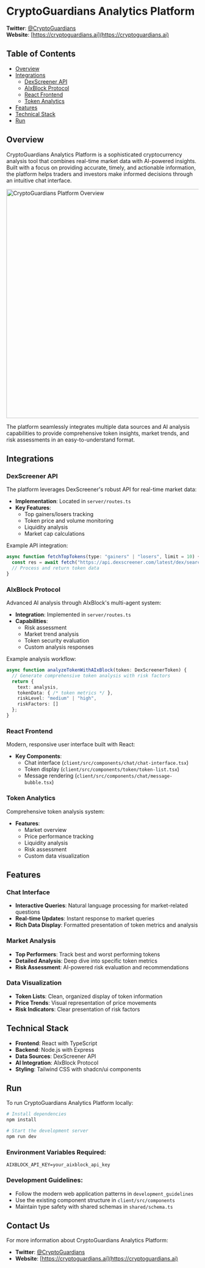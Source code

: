 # CryptoGuardians Analytics Platform

**Twitter**: [@CryptoGuardians](https://twitter.com/cryptoguardians)   
**Website**: [https://cryptoguardians.ai](https://cryptoguardians.ai)

## Table of Contents

- [Overview](#overview)
- [Integrations](#integrations)
  - [DexScreener API](#dexscreener-api)
  - [AIxBlock Protocol](#aixblock-protocol)
  - [React Frontend](#react-frontend)
  - [Token Analytics](#token-analytics)
- [Features](#features)
- [Technical Stack](#technical-stack)
- [Run](#run)

## Overview

CryptoGuardians Analytics Platform is a sophisticated cryptocurrency analysis tool that combines real-time market data with AI-powered insights. Built with a focus on providing accurate, timely, and actionable information, the platform helps traders and investors make informed decisions through an intuitive chat interface.

<img src="platform-overview.png" alt="CryptoGuardians Platform Overview" width="600"/>

The platform seamlessly integrates multiple data sources and AI analysis capabilities to provide comprehensive token insights, market trends, and risk assessments in an easy-to-understand format.

## Integrations

### DexScreener API
The platform leverages DexScreener's robust API for real-time market data:

- **Implementation**: Located in `server/routes.ts`
- **Key Features**:
  - Top gainers/losers tracking
  - Token price and volume monitoring
  - Liquidity analysis
  - Market cap calculations

Example API integration:
```typescript
async function fetchTopTokens(type: "gainers" | "losers", limit = 10) {
  const res = await fetch("https://api.dexscreener.com/latest/dex/search?q=eth");
  // Process and return token data
}
```

### AIxBlock Protocol
Advanced AI analysis through AIxBlock's multi-agent system:

- **Integration**: Implemented in `server/routes.ts`
- **Capabilities**:
  - Risk assessment
  - Market trend analysis
  - Token security evaluation
  - Custom analysis responses

Example analysis workflow:
```typescript
async function analyzeTokenWithAIxBlock(token: DexScreenerToken) {
  // Generate comprehensive token analysis with risk factors
  return {
    text: analysis,
    tokenData: { /* token metrics */ },
    riskLevel: "medium" | "high",
    riskFactors: []
  };
}
```

### React Frontend
Modern, responsive user interface built with React:

- **Key Components**:
  - Chat interface (`client/src/components/chat/chat-interface.tsx`)
  - Token display (`client/src/components/token/token-list.tsx`)
  - Message rendering (`client/src/components/chat/message-bubble.tsx`)

### Token Analytics
Comprehensive token analysis system:

- **Features**:
  - Market overview
  - Price performance tracking
  - Liquidity analysis
  - Risk assessment
  - Custom data visualization

## Features

### Chat Interface
- **Interactive Queries**: Natural language processing for market-related questions
- **Real-time Updates**: Instant response to market queries
- **Rich Data Display**: Formatted presentation of token metrics and analysis

### Market Analysis
- **Top Performers**: Track best and worst performing tokens
- **Detailed Analysis**: Deep dive into specific token metrics
- **Risk Assessment**: AI-powered risk evaluation and recommendations

### Data Visualization
- **Token Lists**: Clean, organized display of token information
- **Price Trends**: Visual representation of price movements
- **Risk Indicators**: Clear presentation of risk factors

## Technical Stack

- **Frontend**: React with TypeScript
- **Backend**: Node.js with Express
- **Data Sources**: DexScreener API
- **AI Integration**: AIxBlock Protocol
- **Styling**: Tailwind CSS with shadcn/ui components

## Run

To run CryptoGuardians Analytics Platform locally:

```bash
# Install dependencies
npm install

# Start the development server
npm run dev
```

### Environment Variables Required:
```
AIXBLOCK_API_KEY=your_aixblock_api_key
```

### Development Guidelines:
- Follow the modern web application patterns in `development_guidelines`
- Use the existing component structure in `client/src/components`
- Maintain type safety with shared schemas in `shared/schema.ts`

## Contact Us

For more information about CryptoGuardians Analytics Platform:

- **Twitter**: [@CryptoGuardians](https://twitter.com/cryptoguardians)
- **Website**: [https://cryptoguardians.ai](https://cryptoguardians.ai)